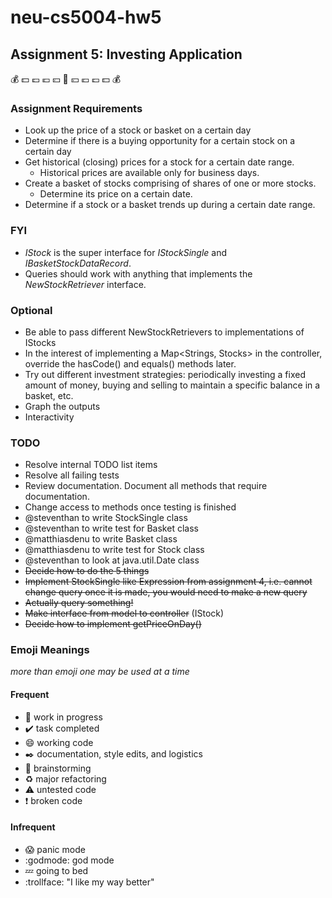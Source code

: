 # neu-cs5004-hw5
## Assignment 5: Investing Application
:moneybag: :dollar: :pound: :euro: :yen: :money_with_wings: :yen: :euro: :pound: :dollar: :moneybag:

### Assignment Requirements

* Look up the price of a stock or basket on a certain day
* Determine if there is a buying opportunity for a certain stock on a certain day
* Get historical (closing) prices for a stock for a certain date range.
    * Historical prices are available only for business days.
* Create a basket of stocks comprising of shares of one or more stocks.
    * Determine its price on a certain date.
* Determine if a stock or a basket trends up during a certain date range.

### FYI

* *IStock* is the super interface for *IStockSingle* and *IBasketStockDataRecord*.
* Queries should work with anything that implements the *NewStockRetriever* interface.

### Optional

* Be able to pass different NewStockRetrievers to implementations of IStocks
* In the interest of implementing a Map<Strings, Stocks> in the controller, override the hasCode() and equals() methods later.
* Try out different investment strategies: periodically investing a fixed amount of money, buying and selling to maintain a specific balance in a basket, etc.
* Graph the outputs
* Interactivity

### TODO

* Resolve internal TODO list items
* Resolve all failing tests
* Review documentation. Document all methods that require documentation.
* Change access to methods once testing is finished
* @steventhan to write StockSingle class
* @steventhan to write test for Basket class
* @matthiasdenu to write Basket class
* @matthiasdenu to write test for Stock class
* @steventhan to look at java.util.Date class
* <del>Decide how to do the 5 things</del>
* <del>Implement StockSingle like Expression from assignment 4, i.e. cannot change query once it is made, you would need to make a new query</del>
* <del>Actually query something!</del>
* <del>Make interface from model to controller</del> (IStock)
* <del>Decide how to implement getPriceOnDay()</del>

### Emoji Meanings
_more than emoji one may be used at a time_
#### Frequent
* :construction: work in progress
* :heavy_check_mark: task completed
* :smile: working code
* :black_nib: documentation, style edits, and logistics
* :thought_balloon: brainstorming
* :recycle: major refactoring
* :warning: untested code
* :exclamation: broken code
#### Infrequent
* :scream: panic mode
* :godmode: god mode
* :zzz: going to bed
* :trollface: "I like my way better"





